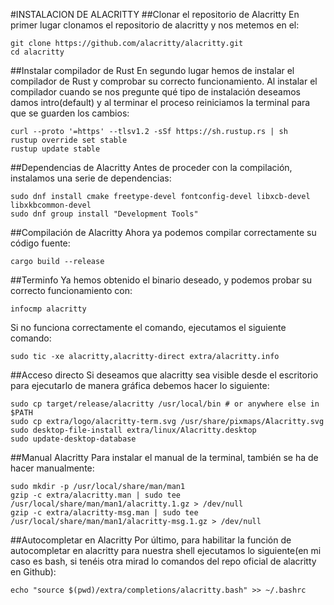 #INSTALACION DE ALACRITTY
##Clonar el repositorio de Alacritty
En primer lugar clonamos el repositorio de alacritty y nos metemos en el:
```
git clone https://github.com/alacritty/alacritty.git
cd alacritty
```
##Instalar compilador de Rust
En segundo lugar hemos de instalar el compilador de Rust y comprobar su correcto funcionamiento. Al instalar el compilador cuando se nos pregunte qué tipo de instalación deseamos damos intro(default) y al terminar el proceso reiniciamos la terminal para que se guarden los cambios:
```
curl --proto '=https' --tlsv1.2 -sSf https://sh.rustup.rs | sh
rustup override set stable
rustup update stable
```
##Dependencias de Alacritty
Antes de proceder con la compilación, instalamos una serie de dependencias:
```
sudo dnf install cmake freetype-devel fontconfig-devel libxcb-devel libxkbcommon-devel
sudo dnf group install "Development Tools"
```
##Compilación de Alacritty
Ahora ya podemos compilar correctamente su código fuente:
```
cargo build --release
```
##Terminfo
Ya hemos obtenido el binario deseado, y podemos probar su correcto funcionamiento con:
```
infocmp alacritty
```
Si no funciona correctamente el comando, ejecutamos el siguiente comando:
```
sudo tic -xe alacritty,alacritty-direct extra/alacritty.info
```
##Acceso directo
Si deseamos que alacritty sea visible desde el escritorio para ejecutarlo de manera gráfica debemos hacer lo siguiente:
```
sudo cp target/release/alacritty /usr/local/bin # or anywhere else in $PATH
sudo cp extra/logo/alacritty-term.svg /usr/share/pixmaps/Alacritty.svg
sudo desktop-file-install extra/linux/Alacritty.desktop
sudo update-desktop-database
```
##Manual Alacritty
Para instalar el manual de la terminal, también se ha de hacer manualmente:
```
sudo mkdir -p /usr/local/share/man/man1
gzip -c extra/alacritty.man | sudo tee /usr/local/share/man/man1/alacritty.1.gz > /dev/null
gzip -c extra/alacritty-msg.man | sudo tee /usr/local/share/man/man1/alacritty-msg.1.gz > /dev/null
```
##Autocompletar en Alacritty
Por último, para habilitar la función de autocompletar en alacritty para nuestra shell ejecutamos lo siguiente(en mi caso es bash, si tenéis otra mirad lo comandos del repo oficial de alacritty en Github):
```
echo "source $(pwd)/extra/completions/alacritty.bash" >> ~/.bashrc
```

